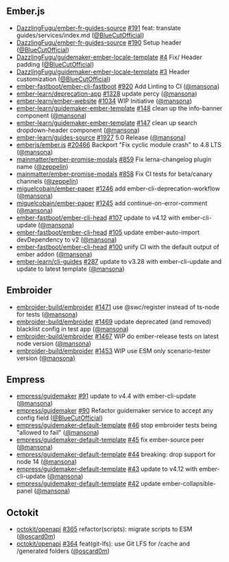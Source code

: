 ## Ember.js

- [DazzlingFugu/ember-fr-guides-source]
  [#191](https://github.com/DazzlingFugu/ember-fr-guides-source/pull/191) feat:
  translate guides/services/index.md ([@BlueCutOfficial])
- [DazzlingFugu/ember-fr-guides-source]
  [#190](https://github.com/DazzlingFugu/ember-fr-guides-source/pull/190) Setup
  header ([@BlueCutOfficial])
- [DazzlingFugu/guidemaker-ember-locale-template]
  [#4](https://github.com/DazzlingFugu/guidemaker-ember-locale-template/pull/4)
  Fix/ Header padding ([@BlueCutOfficial])
- [DazzlingFugu/guidemaker-ember-locale-template]
  [#3](https://github.com/DazzlingFugu/guidemaker-ember-locale-template/pull/3)
  Header customization ([@BlueCutOfficial])
- [ember-fastboot/ember-cli-fastboot]
  [#920](https://github.com/ember-fastboot/ember-cli-fastboot/pull/920) Add
  Linting to CI ([@mansona])
- [ember-learn/deprecation-app]
  [#1328](https://github.com/ember-learn/deprecation-app/pull/1328) update percy
  ([@mansona])
- [ember-learn/ember-website]
  [#1034](https://github.com/ember-learn/ember-website/pull/1034) WIP Initiative
  ([@mansona])
- [ember-learn/guidemaker-ember-template]
  [#148](https://github.com/ember-learn/guidemaker-ember-template/pull/148)
  clean up the info-banner component ([@mansona])
- [ember-learn/guidemaker-ember-template]
  [#147](https://github.com/ember-learn/guidemaker-ember-template/pull/147)
  clean up search dropdown-header component ([@mansona])
- [ember-learn/guides-source]
  [#1927](https://github.com/ember-learn/guides-source/pull/1927) 5.0 Release
  ([@mansona])
- [emberjs/ember.js] [#20466](https://github.com/emberjs/ember.js/pull/20466)
  Backport "Fix cyclic module crash" to 4.8 LTS ([@mansona])
- [mainmatter/ember-promise-modals]
  [#859](https://github.com/mainmatter/ember-promise-modals/pull/859) Fix
  lerna-changelog plugin name ([@zeppelin])
- [mainmatter/ember-promise-modals]
  [#858](https://github.com/mainmatter/ember-promise-modals/pull/858) Fix CI
  tests for beta/canary channels ([@zeppelin])
- [miguelcobain/ember-paper]
  [#1246](https://github.com/miguelcobain/ember-paper/pull/1246) add
  ember-cli-deprecation-workflow ([@mansona])
- [miguelcobain/ember-paper]
  [#1245](https://github.com/miguelcobain/ember-paper/pull/1245) add
  continue-on-error-comment ([@mansona])
- [ember-fastboot/ember-cli-head]
  [#107](https://github.com/ember-fastboot/ember-cli-head/pull/107) update to
  v4.12 with ember-cli-update ([@mansona])
- [ember-fastboot/ember-cli-head]
  [#105](https://github.com/ember-fastboot/ember-cli-head/pull/105) update
  ember-auto-import devDependency to v2 ([@mansona])
- [ember-fastboot/ember-cli-head]
  [#100](https://github.com/ember-fastboot/ember-cli-head/pull/100) unify CI
  with the default output of ember addon ([@mansona])
- [ember-learn/cli-guides]
  [#287](https://github.com/ember-learn/cli-guides/pull/287) update to v3.28
  with ember-cli-update and update to latest template ([@mansona])

## Embroider

- [embroider-build/embroider]
  [#1471](https://github.com/embroider-build/embroider/pull/1471) use
  @swc/register instead of ts-node for tests ([@mansona])
- [embroider-build/embroider]
  [#1469](https://github.com/embroider-build/embroider/pull/1469) update
  deprecated (and removed) blacklist config in test app ([@mansona])
- [embroider-build/embroider]
  [#1467](https://github.com/embroider-build/embroider/pull/1467) WIP do
  ember-release tests on latest node version ([@mansona])
- [embroider-build/embroider]
  [#1453](https://github.com/embroider-build/embroider/pull/1453) WIP use ESM
  only scenario-tester version ([@mansona])

## Empress

- [empress/guidemaker] [#91](https://github.com/empress/guidemaker/pull/91)
  update to v4.4 with ember-cli-update ([@mansona])
- [empress/guidemaker] [#90](https://github.com/empress/guidemaker/pull/90)
  Refactor guidemaker service to accept any config field ([@BlueCutOfficial])
- [empress/guidemaker-default-template]
  [#46](https://github.com/empress/guidemaker-default-template/pull/46) stop
  embroider tests being "allowed to fail" ([@mansona])
- [empress/guidemaker-default-template]
  [#45](https://github.com/empress/guidemaker-default-template/pull/45) fix
  ember-source peer ([@mansona])
- [empress/guidemaker-default-template]
  [#44](https://github.com/empress/guidemaker-default-template/pull/44)
  breaking: drop support for node 14 ([@mansona])
- [empress/guidemaker-default-template]
  [#43](https://github.com/empress/guidemaker-default-template/pull/43) update
  to v4.12 with ember-cli-update ([@mansona])
- [empress/guidemaker-default-template]
  [#42](https://github.com/empress/guidemaker-default-template/pull/42) update
  ember-collapsible-panel ([@mansona])

## Octokit

- [octokit/openapi] [#365](https://github.com/octokit/openapi/pull/365)
  refactor(scripts): migrate scripts to ESM ([@oscard0m])
- [octokit/openapi] [#364](https://github.com/octokit/openapi/pull/364)
  feat(git-lfs): use Git LFS for /cache and /generated folders ([@oscard0m])

[@bluecutofficial]: https://github.com/BlueCutOfficial
[@mansona]: https://github.com/mansona
[@oscard0m]: https://github.com/oscard0m
[@zeppelin]: https://github.com/zeppelin
[dazzlingfugu/ember-fr-guides-source]:
  https://github.com/DazzlingFugu/ember-fr-guides-source
[dazzlingfugu/guidemaker-ember-locale-template]:
  https://github.com/DazzlingFugu/guidemaker-ember-locale-template
[ember-fastboot/ember-cli-fastboot]:
  https://github.com/ember-fastboot/ember-cli-fastboot
[ember-fastboot/ember-cli-head]:
  https://github.com/ember-fastboot/ember-cli-head
[ember-learn/cli-guides]: https://github.com/ember-learn/cli-guides
[ember-learn/deprecation-app]: https://github.com/ember-learn/deprecation-app
[ember-learn/ember-website]: https://github.com/ember-learn/ember-website
[ember-learn/guidemaker-ember-template]:
  https://github.com/ember-learn/guidemaker-ember-template
[ember-learn/guides-source]: https://github.com/ember-learn/guides-source
[emberjs/ember.js]: https://github.com/emberjs/ember.js
[embroider-build/embroider]: https://github.com/embroider-build/embroider
[empress/guidemaker-default-template]:
  https://github.com/empress/guidemaker-default-template
[empress/guidemaker]: https://github.com/empress/guidemaker
[mainmatter/ember-promise-modals]:
  https://github.com/mainmatter/ember-promise-modals
[miguelcobain/ember-paper]: https://github.com/miguelcobain/ember-paper
[octokit/openapi]: https://github.com/octokit/openapi
